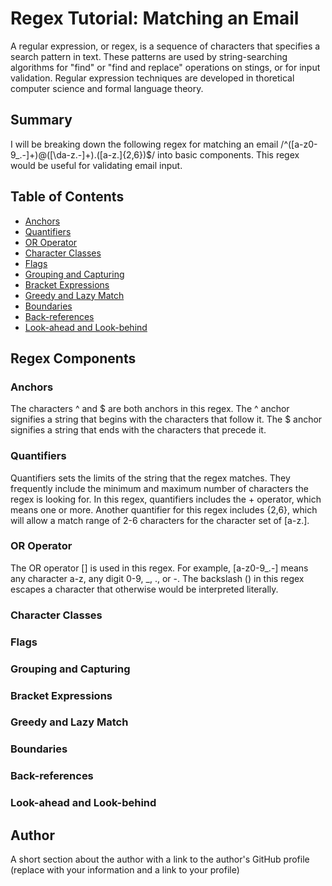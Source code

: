 # Regex Tutorial: Matching an Email

A regular expression, or regex, is a sequence of characters that specifies a search pattern in text. These patterns are used by string-searching algorithms for "find" or "find and replace" operations on stings, or for input validation. Regular expression techniques are developed in thoretical computer science and formal language theory.

## Summary

I will be breaking down the following regex for matching an email
/^([a-z0-9_\.-]+)@([\da-z\.-]+)\.([a-z\.]{2,6})$/ into basic components. This regex would be useful for validating email input.

## Table of Contents

- [Anchors](#anchors)
- [Quantifiers](#quantifiers)
- [OR Operator](#or-operator)
- [Character Classes](#character-classes)
- [Flags](#flags)
- [Grouping and Capturing](#grouping-and-capturing)
- [Bracket Expressions](#bracket-expressions)
- [Greedy and Lazy Match](#greedy-and-lazy-match)
- [Boundaries](#boundaries)
- [Back-references](#back-references)
- [Look-ahead and Look-behind](#look-ahead-and-look-behind)

## Regex Components

### Anchors

The characters ^ and $ are both anchors in this regex. The ^ anchor signifies a string that begins with the characters that follow it. The $ anchor signifies a string that ends with the characters that precede it.

### Quantifiers

Quantifiers sets the limits of the string that the regex matches. They frequently include the minimum and maximum number of characters the regex is looking for. In this regex, quantifiers includes the + operator, which means one or more. Another quantifier for this regex includes {2,6}, which will allow a match range of 2-6 characters for the character set of [a-z\.].


### OR Operator

The OR operator [] is used in this regex. For example, [a-z0-9_\.-] means any character a-z, any digit 0-9, _, ., or -. The backslash (\) in this regex escapes a character that otherwise would be interpreted literally.

### Character Classes



### Flags

### Grouping and Capturing

### Bracket Expressions

### Greedy and Lazy Match

### Boundaries

### Back-references

### Look-ahead and Look-behind

## Author

A short section about the author with a link to the author's GitHub profile (replace with your information and a link to your profile)